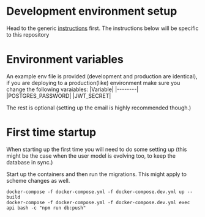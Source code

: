 # Development environment setup
Head to the generic [instructions](https://github.com/jg-full-stack-projects/development/blob/master/DEVELOPMENT.md) first. The instructions below will be specific to this repository

# Environment variables
An example env file is provided (development and production are identical), if you are deploying to a production(like) environment make sure you change the following varaiables:
|Variable|
|--------|
|POSTGRES_PASSWORD|
|JWT_SECRET|

The rest is optional (setting up the email is highly recommended though.)

# First time startup
When starting up the first time you will need to do some setting up (this might be the case when the user model is evolving too, to keep the database in sync.)

Start up the containers and then run the migrations. This might apply to scheme changes as well.
```
docker-compose -f docker-compose.yml -f docker-compose.dev.yml up --build
docker-compose -f docker-compose.yml -f docker-compose.dev.yml exec api bash -c "npm run db:push"
```